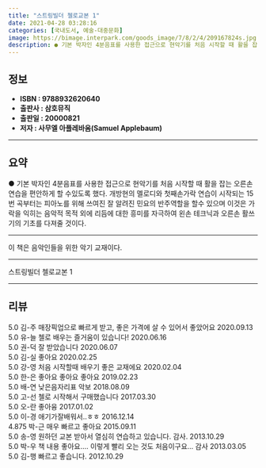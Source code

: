 ```yaml
---
title: "스트링빌더 첼로교본 1"
date: 2021-04-28 03:28:16
categories: [국내도서, 예술-대중문화]
image: https://bimage.interpark.com/goods_image/7/8/2/4/209167824s.jpg
description: ● 기본 박자인 4분음표를 사용한 접근으로 현악기를 처음 시작할 때 활을 잡는 오른손 연습을 편안하게 할 수있도록 했다. 개방현의 멜로디와 첫째손가락 연습이 시작되는 15번 곡부터는 피아노를 위해 쓰여진 잘 알려진 민요의 반주역할을 할수 있으며 이것은 가락을 익히는 음악적 목적 외에
---
```


## **정보**

- **ISBN : 9788932620640**
- **출판사 : 삼호뮤직**
- **출판일 : 20000821**
- **저자 : 사무엘 아플레바움(Samuel Applebaum)**

------



## **요약**

●  기본 박자인 4분음표를 사용한 접근으로 현악기를 처음 시작할 때 활을 잡는 오른손 연습을 편안하게 할 수있도록 했다. 개방현의 멜로디와 첫째손가락 연습이 시작되는 15번 곡부터는 피아노를 위해 쓰여진 잘 알려진 민요의 반주역할을 할수 있으며 이것은 가락을 익히는 음악적 목적 외에 리듬에 대한 흥미를 자극하여 왼손 테크닉과 오른손 활쓰기의 기초를 다져줄 것이다.

------

이 책은 음악인들을 위한 악기 교재이다.

------


스트링빌더 첼로교본 1 

------


## **리뷰** 

5.0 김-주 매장픽업으로 빠르게 받고, 좋은 가격에 살 수 있어서 좋았어요 2020.09.13 <br/>5.0 유-늘 첼로 배우는 즐거움이 있습니다! 2020.06.16 <br/>5.0 권-덕 잘 받았습니다 2020.06.07 <br/>5.0 김-실 좋아요 2020.02.25 <br/>5.0 강-영 처음 시작할때 배우기 좋은 교재에요 2020.02.04 <br/>5.0 한-은 좋아요 좋아요 좋아요  2019.02.23 <br/>5.0 배-연 낮은음자리표 악보 2018.08.09 <br/>5.0 고-선 첼로 시작해서 구매했습니다 2017.03.30 <br/>5.0 오-란 좋아융 2017.01.02 <br/>5.0 이-경 애기가잘배워서..ㅎㅎ 2016.12.14 <br/>4.875 박-근 매우 빠르고 좋아요 2015.09.11 <br/>5.0 송-영 원하던 교본 받아서 열심히 연습하고 있습니다. 감사. 2013.10.29 <br/>5.0 박-우 책 내용 좋아요.... 이렇게 빨리 오는 것도 처음이구요... 감사 2013.03.05 <br/>5.0 김-행  빠르고 좋습니다. 2012.10.29 <br/>